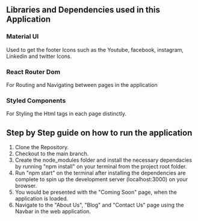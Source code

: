 ## Libraries and Dependencies used in this Application

### Material UI
Used to get the footer Icons such as the Youtube, facebook, instagram, Linkedin and twitter Icons.

### React Router Dom 
For Routing and Navigating between pages in the application

### Styled Components 
For Styling the Html tags in each page distinctly.


## Step by Step guide on how to run the application

1. Clone the Repository.
2. Checkout to the main branch.
3. Create the node_modules folder and install the necessary dependacies by running "npm install" on your terminal from the project root folder.
4. Run "npm start" on the terminal after installing the dependencies are complete to spin up the development server (localhost:3000) on your browser.
5. You would be presented with the "Coming Soon" page, when the application is loaded.
6. Navigate to the "About Us", "Blog" and "Contact Us" page using the Navbar in the web application.


